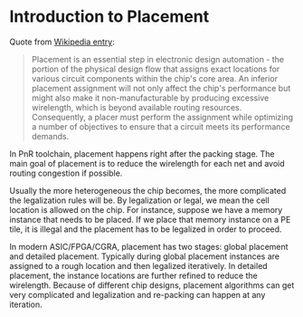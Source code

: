# Introduction to Placement
Quote from [Wikipedia entry](https://en.wikipedia.org/wiki/Placement_(electronic_design_automation)):
> Placement is an essential step in electronic design automation - the portion of the physical design flow that assigns exact locations for various circuit components within the chip's core area. An inferior placement assignment will not only affect the chip's performance but might also make it non-manufacturable by producing excessive wirelength, which is beyond available routing resources. Consequently, a placer must perform the assignment while optimizing a number of objectives to ensure that a circuit meets its performance demands.

In PnR toolchain, placement happens right after the packing stage. The main
goal of placement is to reduce the wirelength for each net and avoid routing
congestion if possible.

Usually the more heterogeneous the chip becomes, the more complicated the
legalization rules will be. By legalization or legal, we mean the cell location
is allowed on the chip. For instance, suppose we have a memory instance that
needs to be placed. If we place that memory instance on a PE tile, it is
illegal and the placement has to be legalized in order to proceed.

In modern ASIC/FPGA/CGRA, placement has two stages: global placement and
detailed placement. Typically during global placement instances are assigned
to a rough location and then legalized iteratively. In detailed placement, the
instance locations are further refined to reduce the wirelength. Because of
different chip designs, placement algorithms can get very complicated and
legalization and re-packing can happen at any iteration.
